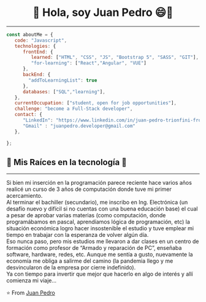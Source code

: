 <h1 align="center">
   👋 Hola, soy Juan Pedro 😄👋
 </h1> 
<hr> 

```javascript
const aboutMe = {
   code: "Javascript",
   technologies: {
      frontEnd: {
         learned: ["HTML", "CSS", "JS", "Bootstrap 5", "SASS", "GIT"],
         "for-learning": ["React","Angular", "VUE"]
      },
      backEnd: {
        "addToLearningList": true
      },
      databases: ["SQL","learning"],
   },
   currentOccupation: ["student, open for job opportunities"],
   challenge: "become a Full-Stack developer",
   contact: {
      "LinkedIn": "https://www.linkedin.com/in/juan-pedro-trionfini-front-end/"
      "Gmail" : "juanpedro.developer@gmail.com"
   },
   
};
```
<h2>🌱 Mis Raíces en la tecnología 🌱</h2>
<hr>

   Si bien mi inserción en la programación parece reciente hace varios años realicé un curso de 3 años de computación donde tuve mi primer acercamiento. 
   <br>
   Al terminar el bachiller (secundario), me inscribo en Ing. Electrónica (un desafío nuevo y difícil si no cuentas con una buena educación base) el cual a pesar de aprobar varias materias (como computación, donde programábamos en pascal, aprendíamos lógica de programación, etc) la situación económica logro hacer insostenible el estudio y tuve emplear mi tiempo en trabajar con la esperanza de volver algún día. 
   <br>
  Eso nunca paso, pero mis estudios me llevaron a dar clases en un centro de formación como profesor de “Armado y reparación de PC”, enseñaba software, hardware, redes, etc. Aunque me sentía a gusto, nuevamente la economía me obliga a salirme del camino (la pandemia llego y me desvincularon de la empresa por cierre indefinido). 
  <br>
   Ya con tiempo para invertir que mejor que hacerlo en algo de interés y allí comienza mi viaje… 
   <br>
   


:star: From [Juan Pedro](https://github.com/JuanPedro-dev)

